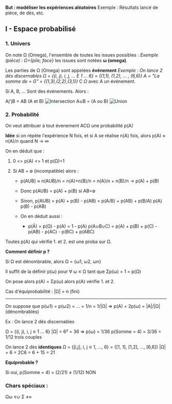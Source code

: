 **But : modéliser les expériences aléatoires**
Exemple : Résultats lancé de pièce, de dès, etc.

## I - Espace probabilisé

### 1. Univers

On note Ω (Omega), l'ensemble de toutes les issues possibles :
_Exemple (pièce) : Ω={pile; face}_
les issues sont notées **ω (omega)**.

Les parties de Ω (Omega) sont appelées **événement**
_Exemple : On lance 2 dés discernables_
_Ω = {(i, j), i, j, ... E 1 ... 6} = {(1,1), (1,2), ... , (6,6)}_
_A = "La somme de = G" = {(1,3),(2,2),(3,1)}_ C _Ω_ avec A un événement.

Si A, B, ... Sont des événements. Alors : 

A⋂B = AB (A et B)
![Intersection](https://upload.wikimedia.org/wikipedia/commons/thumb/6/6d/Venn_A_intersect_B.svg/1280px-Venn_A_intersect_B.svg.png)
A∪B = (A ou B)
![Union](https://upload.wikimedia.org/wikipedia/commons/thumb/9/99/Venn_diagram_for_A_union_B.svg/1920px-Venn_diagram_for_A_union_B.svg.png)



### 2. Probabilité

On veut attribuer à tout évenement ACΩ une probabilité p(A)

**Idée** si on répète l'expérience N fois, et si A se réalise n(A) fois, alors p(A) ≈ n(A)/n quand N -> ∞

On en déduit que : 

1. 0 <= p(A) <= 1 et p(Ω)=1

2. Si AB = ∅ (incompatible) alors :
	- p(AUB) ≈ n(AUB)/n = n(A)+n(B)/n = n(A)/n + n(B)/n -> p(A) + p(B)

	- Donc p(AUB) = p(A) + p(B) si AB=∅

	- Sinon, p(AUB) = p(A) + p(B) - p(AB)
			             = p(A/B) + p(AB) + p(B/A)
			                          p(A)        p(B) - p(AB)
	- On en déduit aussi :
		- p(Ā) = p(Ω) - p(A) = 1 - p(A)
	                     p(A∪B∪C) = p(A) + p(B) + p(C) - p(AB) - p(AC) - p(BC) + p(ABC)

Toutes p(A) qui vérifie 1. et 2. est une proba sur Ω.

**Comment définir p ?**

Si Ω est dénombrable, alors Ω = {ω1, ω2, ωn}

Il suffit de la définir p(ω) pour ∀ ω  ∊ Ω
tant que Σp(ω) = 1 = p(Ω)

On pose alors p(A) = Σp(ω) alors p(A) vérifie 1. et 2.

Cas d'équiprobabilité  : |Ω| = n (fini)

___

On suppose que p(ω1) = p(ω2) = ... = 1/n = 1/|Ω|
=> p(A) = 2p(ω) = |A|/|Ω| (dénombrables)

Ex : On lance 2 dés discernables 

Ω = {(i, j), i, j ∊ 1 ... 6}
|Ω|  = 6² = 36 => p(ω) = 1/36
p(Somme = 4) = 3/36 = 1/12
   trois couples

On lance 2 dès **identiques**
Ω = {[i,j], i, j ∊ 1, ..., 6} = {[1, 1], [1,2], ..., [6,6]}
	|Ω| = 6 = 2C6 = 6 + 15 = 21

**Equiprobable ?**

Si oui, p(Somme = 4) = (2/21) ≠ (1/12)
NON



### Chars spéciaux :

Ωω
∊∪
Σ
≠≈